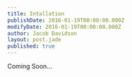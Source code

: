 ```yaml
---
title: Intallation
publishDate: 2016-01-19T00:00:00.000Z
modifyDate: 2016-01-19T00:00:00.000Z
author: Jacob Davidson
layout: post.jade
published: true
---
```



Coming Soon...
